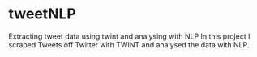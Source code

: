 # tweetNLP
Extracting tweet data using twint and analysing with NLP 
In this project I scraped Tweets off Twitter with TWINT and analysed the data with NLP.
